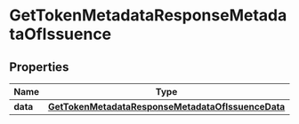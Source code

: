 
# GetTokenMetadataResponseMetadataOfIssuence

## Properties
Name | Type | Description | Notes
------------ | ------------- | ------------- | -------------
**data** | [**GetTokenMetadataResponseMetadataOfIssuenceData**](GetTokenMetadataResponseMetadataOfIssuenceData.md) |  |  [optional]




